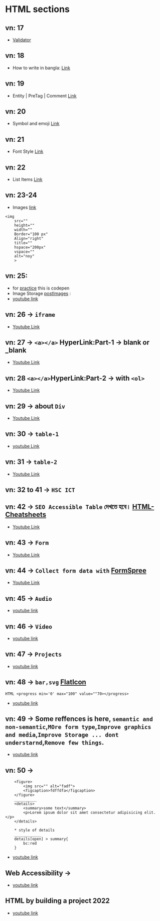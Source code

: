 # HTML sections
## vn: 17
*  [Validator](https://validator.w3.org/)
## vn: 18
*  How to write in bangla: [Link](https://www.youtube.com/watch?v=cTdMbPHvH68&list=PLgH5QX0i9K3p06YY1fyReA2UK8mh_zsiY&index=17)
## vn: 19
*  Entity | PreTag | Comment [Link](https://www.youtube.com/watch?v=7YOZEFX1hTQ&list=PLgH5QX0i9K3p06YY1fyReA2UK8mh_zsiY&index=17)
## vn: 20
*  Symbol and emoji [Link](https://www.youtube.com/watch?v=_LVzF0XMAqc&list=PLgH5QX0i9K3p06YY1fyReA2UK8mh_zsiY&index=18)
## vn: 21 
*  Font Style [Link](https://www.youtube.com/watch?v=NEJnq8ir-TY&list=PLgH5QX0i9K3p06YY1fyReA2UK8mh_zsiY&index=19)
## vn: 22 
*  List Items [Link](https://www.youtube.com/watch?v=o5LRFPZrA7Y&list=PLgH5QX0i9K3p06YY1fyReA2UK8mh_zsiY&index=20)
## vn: 23-24
*  Images [link](https://www.youtube.com/watch?v=o5LRFPZrA7Y&list=PLgH5QX0i9K3p06YY1fyReA2UK8mh_zsiY&index=20)
```
<img 
    src="" 
    height=""
    width=""
    Border="100 px"
    Align="right"
    title=""
    hspace="200px"
    vspace=""
    alt="noy"
    >
```
## vn: 25:
*  for [practice](https://codepen.io/pen/) this is codepen
*  Image Storage [postImages](https://postimages.org/) : 
* [youtube link](https://www.youtube.com/watch?v=r3Kbq1y3I8U&list=PLgH5QX0i9K3p06YY1fyReA2UK8mh_zsiY&index=23)

## vn: 26 &rarr; `iframe`
* [Youtube Link](https://www.youtube.com/watch?v=oN8aS_HW4k8&list=PLgH5QX0i9K3p06YY1fyReA2UK8mh_zsiY&index=24)
## vn: 27 &rarr; `<a></a>` HyperLink:Part-1 &rarr; blank or _blank
* [Youtube Link](https://www.youtube.com/watch?v=G3u4zuk-Fi8&list=PLgH5QX0i9K3p06YY1fyReA2UK8mh_zsiY&index=25)
## vn: 28 `<a></a>`HyperLink:Part-2 &rarr; with `<ol>`
* [Youtube Link](https://www.youtube.com/watch?v=LZTjQxYIQXA&list=PLgH5QX0i9K3p06YY1fyReA2UK8mh_zsiY&index=26)
## vn: 29 &rarr; about `Div`
* [Youtube Link](https://www.youtube.com/watch?v=zfRv9NyIVRg&list=PLgH5QX0i9K3p06YY1fyReA2UK8mh_zsiY&index=27)
## vn: 30 &rarr; `table-1`
* [youtube Link](https://www.youtube.com/watch?v=MzpGs7TAQ8o&list=PLgH5QX0i9K3p06YY1fyReA2UK8mh_zsiY&index=28)
## vn: 31 &rarr; `table-2` 
* [Youtube Link](https://www.youtube.com/watch?v=yvDlTMs5ZGc&list=PLgH5QX0i9K3p06YY1fyReA2UK8mh_zsiY&index=29)
## vn: 32 to 41 &rarr; `HSC ICT`
## vn: 42 &rarr; `SEO Accessible Table`  দেখতে হবে। [HTML-Cheatsheets](https://htmlcheatsheet.com/)
* [Youtube Link](https://www.youtube.com/watch?v=kf5L2D_J5ME&list=PLgH5QX0i9K3p06YY1fyReA2UK8mh_zsiY&index=30)
## vn: 43 &rarr; `Form`
* [Youtube Link](https://www.youtube.com/watch?v=HoV2LR3-Izo&list=PLgH5QX0i9K3p06YY1fyReA2UK8mh_zsiY&index=32)
## vn: 44 &rarr; `Collect form data with` [FormSpree](https://formspree.io/)
* [Youtube Link](https://www.youtube.com/watch?v=F37SWZMm1I0&list=PLgH5QX0i9K3p06YY1fyReA2UK8mh_zsiY&index=32)
## vn: 45 &rarr; `Audio`
* [youtube link](https://www.youtube.com/watch?v=nnrCS41iuAQ&list=PLgH5QX0i9K3p06YY1fyReA2UK8mh_zsiY&index=33)
## vn: 46 &rarr; `Video`
* [youtube link](https://www.youtube.com/watch?v=kpqX5pZtAJE&list=PLgH5QX0i9K3p06YY1fyReA2UK8mh_zsiY&index=34)
## vn: 47 &rarr; `Projects`
* [youtube link](https://www.youtube.com/watch?v=C3NTM5vZ_Ao&list=PLgH5QX0i9K3p06YY1fyReA2UK8mh_zsiY&index=35)
## vn: 48 &rarr; `bar,svg` [FlatIcon](https://www.flaticon.com/)
```
HTML <progress min='0' max="100" value=""70></progress>
```
* [youtube link](https://www.youtube.com/watch?v=jXW7Fq2neow&list=PLgH5QX0i9K3p06YY1fyReA2UK8mh_zsiY&index=36)
## vn: 49 &rarr; Some reffences is here, `semantic and non-semantic`,`MOre form type`,`Improve graphics and media`,`Improve Storage ... dont understarnd`,`Remove few things`.
* [youtube link](https://www.youtube.com/watch?v=7vaU86CFaWs&list=PLgH5QX0i9K3p06YY1fyReA2UK8mh_zsiY&index=37)
## vn: 50 &rarr; 
```
    <figure>
        <img src="" alt="fadf">
        <figcaption>fdffdfa</figcaption>
    </figure>
    __________
    <details>
        <summary>some text</summary>
        <p>Lorem ipsum dolor sit amet consectetur adipisicing elit. </p>
    </details>

    * style of details
    ____________
    details[open] > summary{
        bc:red
    }
```
* [youtube link](https://www.youtube.com/watch?v=7vaU86CFaWs&list=PLgH5QX0i9K3p06YY1fyReA2UK8mh_zsiY&index=38)
## Web Accessibility &rarr;
* [youtube link](https://www.youtube.com/watch?v=7vaU86CFaWs&list=PLgH5QX0i9K3p06YY1fyReA2UK8mh_zsiY&index=39)
## HTML by building a project 2022 
* [youtube link](https://www.youtube.com/watch?v=mgO9ObbVeJ8&list=PLgH5QX0i9K3p06YY1fyReA2UK8mh_zsiY&index=40)